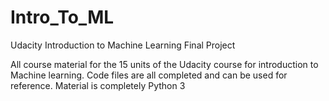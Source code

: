 # Intro_To_ML
Udacity Introduction to Machine Learning Final Project

All course material for the 15 units of the Udacity course for introduction to Machine learning. Code files are all completed and can be used for reference. Material is completely Python 3
